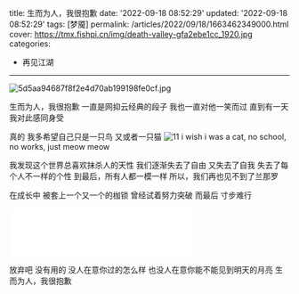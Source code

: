 title: 生而为人，我很抱歉
date: '2022-09-18 08:52:29'
updated: '2022-09-18 08:52:29'
tags: [梦魇]
permalink: /articles/2022/09/18/1663462349000.html
cover: https://tmx.fishpi.cn/img/death-valley-gfa2ebe1cc_1920.jpg
categories: 
- 再见江湖
---
![5d5aa94687f8f2e4d70ab199198fe0cf.jpg](https://tmx.fishpi.cn/img/death-valley-gfa2ebe1cc_1920.jpg)

生而为人，我很抱歉
一直是网抑云经典的段子
我也一直对他一笑而过
直到有一天
我对此感同身受

真的
我多希望自己只是一只鸟
又或者一只猫
![11](https://tmx.fishpi.cn/img/ceeb653ely8gxsnedf0agj20b10av3yo.jpg)
i wish i was a cat, 
no school, no works, 
just meow meow

我发现这个世界总喜欢抹杀人的天性
我们逐渐失去了自由
又失去了自我
失去了每个人不一样的个性
到最后，所有人都一模一样
所以，我们再也见不到了兰那罗

在成长中
被套上一个又一个的枷锁
曾经试着努力突破
而最后
寸步难行
<iframe frameborder="no" border="0" marginwidth="0" marginheight="0" width=330 height=86 src="//music.163.com/outchain/player?type=2&id=30871154&auto=0&height=66"></iframe>

放弃吧
没有用的
没人在意你过的怎么样
也没人在意你能不能见到明天的月亮
生而为人，我很抱歉
